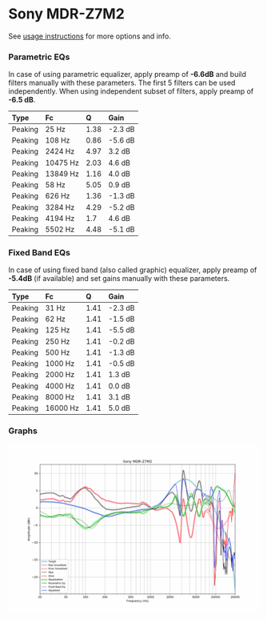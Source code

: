# Sony MDR-Z7M2
See [usage instructions](https://github.com/jaakkopasanen/AutoEq#usage) for more options and info.

### Parametric EQs
In case of using parametric equalizer, apply preamp of **-6.6dB** and build filters manually
with these parameters. The first 5 filters can be used independently.
When using independent subset of filters, apply preamp of **-6.5 dB**.

| Type    | Fc       |    Q | Gain    |
|:--------|:---------|:-----|:--------|
| Peaking | 25 Hz    | 1.38 | -2.3 dB |
| Peaking | 108 Hz   | 0.86 | -5.6 dB |
| Peaking | 2424 Hz  | 4.97 | 3.2 dB  |
| Peaking | 10475 Hz | 2.03 | 4.6 dB  |
| Peaking | 13849 Hz | 1.16 | 4.0 dB  |
| Peaking | 58 Hz    | 5.05 | 0.9 dB  |
| Peaking | 626 Hz   | 1.36 | -1.3 dB |
| Peaking | 3284 Hz  | 4.29 | -5.2 dB |
| Peaking | 4194 Hz  | 1.7  | 4.6 dB  |
| Peaking | 5502 Hz  | 4.48 | -5.1 dB |

### Fixed Band EQs
In case of using fixed band (also called graphic) equalizer, apply preamp of **-5.4dB**
(if available) and set gains manually with these parameters.

| Type    | Fc       |    Q | Gain    |
|:--------|:---------|:-----|:--------|
| Peaking | 31 Hz    | 1.41 | -2.3 dB |
| Peaking | 62 Hz    | 1.41 | -1.5 dB |
| Peaking | 125 Hz   | 1.41 | -5.5 dB |
| Peaking | 250 Hz   | 1.41 | -0.2 dB |
| Peaking | 500 Hz   | 1.41 | -1.3 dB |
| Peaking | 1000 Hz  | 1.41 | -0.5 dB |
| Peaking | 2000 Hz  | 1.41 | 1.3 dB  |
| Peaking | 4000 Hz  | 1.41 | 0.0 dB  |
| Peaking | 8000 Hz  | 1.41 | 3.1 dB  |
| Peaking | 16000 Hz | 1.41 | 5.0 dB  |

### Graphs
![](./Sony%20MDR-Z7M2.png)